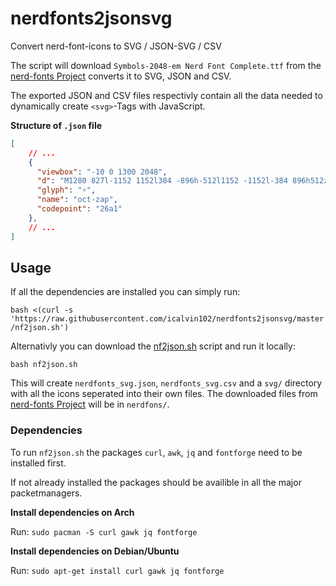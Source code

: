 # nerdfonts2jsonsvg
Convert nerd-font-icons to SVG / JSON-SVG / CSV

The script will download `Symbols-2048-em Nerd Font Complete.ttf` from the
[nerd-fonts Project](https://github.com/ryanoasis/nerd-fonts) converts it to
SVG, JSON and CSV. 

The exported JSON and CSV files respectivly contain all the data needed 
to dynamically create `<svg>`-Tags with JavaScript.

**Structure of `.json` file**

``` json
[
    // ...
    {
      "viewbox": "-10 0 1300 2048",
      "d": "M1280 827l-1152 1152l384 -896h-512l1152 -1152l-384 896h512z",
      "glyph": "⚡",
      "name": "oct-zap",
      "codepoint": "26a1"
    },
    // ...
]
```

## Usage

If all the dependencies are installed you can simply run:

`bash <(curl -s 'https://raw.githubusercontent.com/icalvin102/nerdfonts2jsonsvg/master/nf2json.sh')`


Alternativly you can download the
[nf2json.sh](https://raw.githubusercontent.com/icalvin102/nerdfonts2jsonsvg/master/nf2json.sh)
script and run it locally:

`bash nf2json.sh`


This will create `nerdfonts_svg.json`, `nerdfonts_svg.csv` and a `svg/` directory with all
the icons seperated into their own files. The downloaded files from
[nerd-fonts Project](https://github.com/ryanoasis/nerd-fonts) will be in `nerdfons/`.


### Dependencies

To run `nf2json.sh` the packages `curl`, `awk`, `jq` and  `fontforge` need to be installed first.

If not already installed the packages should be availible in all the major packetmanagers.


**Install dependencies on Arch**

Run: `sudo pacman -S curl gawk jq fontforge`

**Install dependencies on Debian/Ubuntu**

Run: `sudo apt-get install curl gawk jq fontforge`





